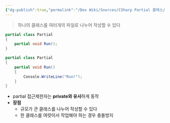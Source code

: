 ```yaml
---
{"dg-publish":true,"permalink":"/Dev Wiki/Sources/CSharp Partial 클래스/","noteIcon":"","created":"2024-11-10T15:00:38.000+09:00","updated":"2025-07-19T22:58:36.949+09:00"}
---
```


> 하나의 클래스를 여러개의 파일로 나누어 작성할 수 있다

```csharp
partial class Partial
{
    partial void Run();
}
```

```csharp
partial class Partial
{
    partial void Run()
    {
        Console.WriteLine("Run!");
    }
}
```

- partial 접근제한자는 **private와 유사**하게 동작
- **장점**
    - 규모가 큰 클래스를 나누어 작성할 수 있다
    - 한 클래스를 여럿이서 작업해야 하는 경우 충돌방지